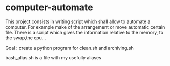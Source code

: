 # computer-automate
This project consists in writing script which shall allow to automate a computer.
For example make of the arrangement or move automatic certain file.
There is a script which gives the information relative to the memory, to the swap,the cpu...

Goal : create a python program for clean.sh and archiving.sh

bash_alias.sh is a file with my usefully aliases
